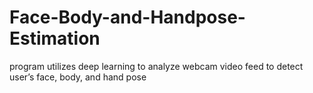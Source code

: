 # Face-Body-and-Handpose-Estimation
program utilizes deep learning to analyze webcam video feed to detect user’s face, body, and hand pose
